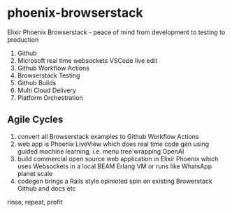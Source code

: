 # phoenix-browserstack
Elixir Phoenix Browserstack - peace of mind from development to testing to production



1. Github
2. Microsoft real time websockets VSCode live edit
3. Github Workflow Actions
4. Browserstack Testing
5. Github Builds
6. Multi Cloud Delivery
7. Platform Orchestration

## Agile Cycles
1. convert all Browserstack examples to Github Workflow Actions
2. web app is Phoenix LiveView which does real time code gen using guided machine learning, i.e. menu tree wrapping OpenAI
3. build commercial open source web application in Elixir Phoenix which uses Websockets in a local BEAM Erlang VM or runs like WhatsApp planet scale
4. codegen brings a Rails style opinioted spin on existing Browerstack Github and docs etc

rinse, repeat, profit

